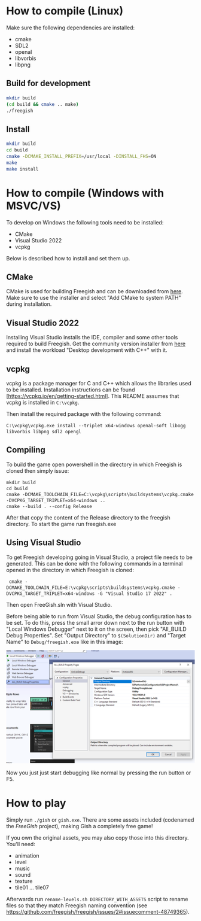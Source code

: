 # How to compile (Linux)

Make sure the following dependencies are installed:

* cmake
* SDL2
* openal
* libvorbis
* libpng

## Build for development

```sh
mkdir build
(cd build && cmake .. make)
./freegish
```

## Install

```sh
mkdir build
cd build
cmake -DCMAKE_INSTALL_PREFIX=/usr/local -DINSTALL_FHS=ON
make
make install
```

# How to compile (Windows with MSVC/VS)

To develop on Windows the following tools need to be installed:
- CMake
- Visual Studio 2022
- vcpkg


Below is described how to install and set them up.

## CMake

CMake is used for building Freegish and can be downloaded from [here](https://cmake.org/download/). Make sure to use the installer and select "Add CMake to system PATH" during installation.

## Visual Studio 2022

Installing Visual Studio installs the IDE, compiler and some other tools required to build Freegish. Get the community version installer from [here](https://visualstudio.microsoft.com/) and install the workload "Desktop development with C++" with it.

## vcpkg

vcpkg is a package manager for C and C++ which allows the libraries used to be installed. Installation instructions can be found [https://vcpkg.io/en/getting-started.html]. This README assumes that vcpkg is installed in `C:\vcpkg`.

Then install the required package with the following command:

    C:\vcpkg\vcpkg.exe install --triplet x64-windows openal-soft libogg libvorbis libpng sdl2 opengl

## Compiling

To build the game open powershell in the directory in which Freegish is cloned then simply issue:

    mkdir build
    cd build
    cmake -DCMAKE_TOOLCHAIN_FILE=C:\vcpkg\scripts\buildsystems\vcpkg.cmake -DVCPKG_TARGET_TRIPLET=x64-windows ..
    cmake --build . --config Release

After that copy the content of the Release directory to the freegish directory. To start the game run freegish.exe


## Using Visual Studio

To get Freegish developing going in Visual Studio, a project file needs to be generated. This can be done with the following commands in a terminal opened in the directory in which Freegish is cloned:

     cmake -DCMAKE_TOOLCHAIN_FILE=E:\vcpkg\scripts\buildsystems\vcpkg.cmake -DVCPKG_TARGET_TRIPLET=x64-windows -G "Visual Studio 17 2022" .

Then open FreeGish.sln with Visual Studio.

Before being able to run from Visual Studio, the debug configuration has to be set. To do this, press the small arror down next to the run button with "Local Windows Debugger" next to it on the screen, then pick "All_BUILD Debug Properties". Set "Output Directory" to `$(SolutionDir)` and "Target Name" to `Debug/freegish.exe` like in this image:

![](visualstudio.png)

Now you just just start debugging like normal by pressing the run button or F5.

# How to play

Simply run `./gish` or `gish.exe`. There are some assets included (codenamed the *FreeGish* project), making Gish a completely free game!

If you own the original assets, you may also copy those into this directory. You'll need:

- animation
- level
- music
- sound
- texture
- tile01 ... tile07

Afterwards run `rename-levels.sh DIRECTORY_WITH_ASSETS` script to rename files so that they match Freegish naming convention (see https://github.com/freegish/freegish/issues/2#issuecomment-48749365).
